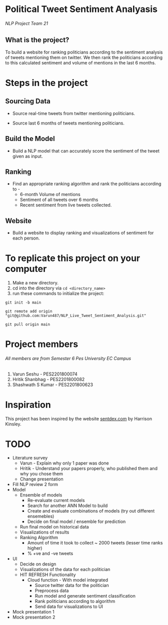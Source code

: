 # Political Tweet Sentiment Analyasis
###### NLP Project Team 21

## What is the project?

To build a website for ranking politicians according to the sentiment analysis of tweets mentioning them on twitter. We then rank the politicians according to this calculated sentiment and volume of mentions in the last 6 months.

# Steps in the project

## Sourcing Data

* Source real-time tweets from twitter mentioning politicians.

* Source last 6 months of tweets mentioning politicians.

## Build the Model

* Build a NLP model that can accurately score the sentiment of the tweet given as input.

## Ranking

* Find an appropriate ranking algorithm and rank the politicians according to -
	* 6-month Volume of mentions
	* Sentiment of all tweets over 6 months
	* Recent sentiment from live tweets collected.

## Website

* Build a website to display ranking and visualizations of sentiment for each person.

# To replicate this project on your computer

1. Make a new directory.
2. cd into the directory via `cd <directory_name>` 
3. run these commands to initialize the project: 
```
git init -b main

git remote add origin "git@github.com:Varun487/NLP_Live_Tweet_Sentiment_Analysis.git"

git pull origin main
```

# Project members
###### All members are from Semester 6  Pes University EC Campus
1. Varun Seshu - PES2201800074
2. Hritik Shanbhag - PES2201800082
3. Shashwath S Kumar - PES2201800623

# Inspiration

This project has been inspired by the website [sentdex.com](http://sentdex.com/political-analysis/us-politicians/) by Harrison Kinsley.


# TODO
- Literature survey
	- Varun - Explain why only 1 paper was done
	- Hritik - Understand your papers properly, who published them and why you chose them
	- Change presentation
- Fill NLP review 2 form
- Model
	- Ensemble of models
		- Re-evaluate current models
		- Search for another ANN Model to build
		- Create and evaluate combinations of models (try out different ensemebles) 
		- Decide on final model / ensemble for prediction
	- Run final model on historical data 
	- Visualizations of results
	- Ranking Algorithm 
		- Amount of time it took to collect ~ 2000 tweets (lesser time ranks higher)
		- % +ve and -ve tweets
- UI
	- Decide on design 
	- Visualizations of the data for each politician 
	- HIT REFRESH Functionality 
		- Cloud function - With model integrated 
			- Source twitter data for the politician
			- Preprocess data 
			- Run model and generate sentiment classification 
			- Rank politicians according to algorithm 
			- Send data for visualizations to UI 
- Mock presentation 1
- Mock presentation 2
